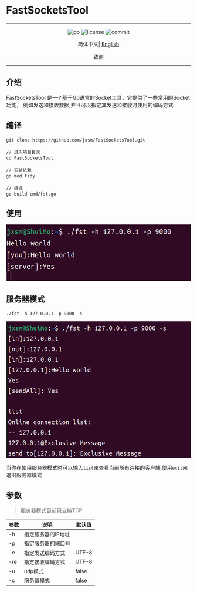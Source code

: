# FastSocketsTool

---
<div align="center">
    <img src="https://img.shields.io/github/go-mod/go-version/jxsm/FastSocketsTool" alt="go" />
    <img src="https://img.shields.io/github/license/jxsm/FastSocketsTool" alt="license">
    <img src="https://img.shields.io/github/last-commit/jxsm/FastSocketsTool" alt="commit">
</div>

<p align="center">
  简体中文|
<a href="../../README.md">English</a>
</p>

<p align="center">
    <a href="Acknowledgments.md">致谢</a>
</p>

---
## 介绍

FastSocketsTool 是一个基于Go语言的Socket工具，它提供了一些常用的Socket功能，
例如发送和接收数据,并且可以指定其发送和接收时使用的编码方式

## 编译

```shell
git clone https://github.com/jxsm/FastSocketsTool.git

// 进入项目目录
cd FastSocketsTool

// 安装依赖
go mod tidy

// 编译
go build cmd/fst.go
```

## 使用
<img src="../img/client.png" alt="client">

## 服务器模式
```shell
./fst -h 127.0.0.1 -p 9000 -s
```
<img src="../img/server.png" alt="server">

当你在使用服务器模式时可以输入`list`来查看当前所有连接的客户端,使用`exit`来退出服务器模式


## 参数
> 服务器模式目前只支持TCP

| 参数  | 说明         | 默认值   |
|-----|------------|-------|
| -h  | 指定服务器的IP地址 |       |
| -p  | 指定服务器的端口号  |       |
| -e  | 指定发送编码方式   | UTF-8 |
| -re | 指定接收编码方式   | UTF-8 |
| -u  | udp模式      | false |
| -s  | 服务器模式      | false |
